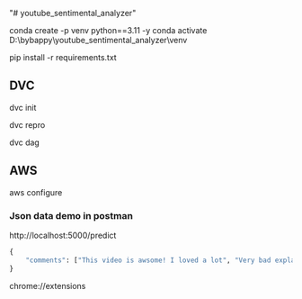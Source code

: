 "# youtube_sentimental_analyzer" 



conda create -p venv python==3.11 -y
conda activate D:\bybappy\youtube_sentimental_analyzer\venv


pip install -r requirements.txt


## DVC

dvc init

dvc repro

dvc dag



## AWS

aws configure



### Json data demo in postman

http://localhost:5000/predict

```python
{
    "comments": ["This video is awsome! I loved a lot", "Very bad explanation. poor video"]
}
```



chrome://extensions